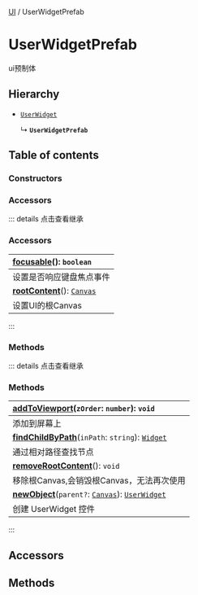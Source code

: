 [UI](../groups/Core.UI.md) / UserWidgetPrefab

# UserWidgetPrefab <Badge type="tip" text="Class" /> <Score text="UserWidgetPrefab" />

<p class="content-big">

ui预制体

</p>

## Hierarchy

- [`UserWidget`](mw.UserWidget.md)

  ↳ **`UserWidgetPrefab`**

## Table of contents

### Constructors <Score text="Constructors" /> 

### Accessors <Score text="Accessors" /> 


::: details 点击查看继承
### Accessors <Score text="Accessors" /> 
| **[focusable](mw.UserWidget.md#focusable)**(): `boolean`  |
| :-----|
| 设置是否响应键盘焦点事件|
| **[rootContent](mw.UserWidget.md#rootcontent)**(): [`Canvas`](mw.Canvas.md)  |
| 设置UI的根Canvas|
:::


### Methods <Score text="Methods" /> 


::: details 点击查看继承
### Methods <Score text="Methods" /> 
| **[addToViewport](mw.UserWidget.md#addtoviewport)**(`zOrder`: `number`): `void`  |
| :-----|
| 添加到屏幕上|
| **[findChildByPath](mw.UserWidget.md#findchildbypath)**(`inPath`: `string`): [`Widget`](mw.Widget.md)  |
| 通过相对路径查找节点|
| **[removeRootContent](mw.UserWidget.md#removerootcontent)**(): `void`  |
| 移除根Canvas,会销毁根Canvas，无法再次使用|
| **[newObject](mw.UserWidget.md#newobject)**(`parent?`: [`Canvas`](mw.Canvas.md)): [`UserWidget`](mw.UserWidget.md)  |
| 创建 UserWidget 控件|
:::


## Accessors

## Methods